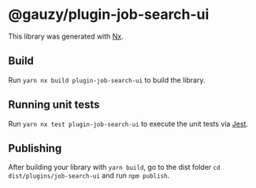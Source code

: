 # @gauzy/plugin-job-search-ui

This library was generated with [Nx](https://nx.dev).

## Build

Run `yarn nx build plugin-job-search-ui` to build the library.

## Running unit tests

Run `yarn nx test plugin-job-search-ui` to execute the unit tests via [Jest](https://jestjs.io).

## Publishing

After building your library with `yarn build`, go to the dist folder `cd dist/plugins/job-search-ui` and run `npm publish`.
